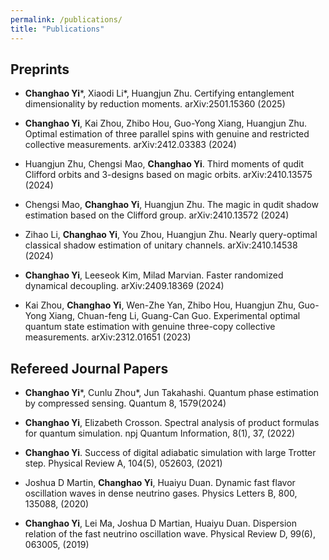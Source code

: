 ```yaml
---
permalink: /publications/
title: "Publications"
---
```



## Preprints
- **Changhao Yi**\*, Xiaodi Li\*, Huangjun Zhu. Certifying entanglement dimensionality by reduction moments. arXiv:2501.15360
(2025)

- **Changhao Yi**, Kai Zhou, Zhibo Hou, Guo-Yong Xiang, Huangjun Zhu. Optimal estimation of three parallel spins with genuine and restricted
collective measurements. arXiv:2412.03383 (2024)

- Huangjun Zhu, Chengsi Mao, **Changhao Yi**. Third moments of qudit Clifford orbits and 3-designs based on magic orbits. arXiv:2410.13575
(2024)

- Chengsi Mao, **Changhao Yi**, Huangjun Zhu. The magic in qudit shadow estimation based on the Clifford group. arXiv:2410.13572
(2024)

- Zihao Li, **Changhao Yi**, You Zhou, Huangjun Zhu. Nearly query-optimal classical shadow estimation of unitary channels. arXiv:2410.14538 (2024)

- **Changhao Yi**, Leeseok Kim, Milad Marvian. Faster randomized dynamical decoupling. arXiv:2409.18369 (2024)

- Kai Zhou, **Changhao Yi**, Wen-Zhe Yan, Zhibo Hou, Huangjun Zhu, Guo-Yong Xiang, Chuan-feng Li, Guang-Can Guo. Experimental optimal quantum state
estimation with genuine three-copy collective measurements. arXiv:2312.01651 (2023)

## Refereed Journal Papers

- **Changhao Yi**\*, Cunlu Zhou\*, Jun Takahashi. Quantum phase estimation by compressed sensing. Quantum 8, 1579(2024)

- **Changhao Yi**, Elizabeth Crosson. Spectral analysis of product formulas for quantum simulation. npj Quantum Information,
8(1), 37, (2022)

- **Changhao Yi**. Success of digital adiabatic simulation with large Trotter step. Physical Review A, 104(5), 052603,
(2021)

- Joshua D Martin, **Changhao Yi**, Huaiyu Duan. Dynamic fast flavor oscillation waves in dense neutrino gases. Physics Letters
B, 800, 135088, (2020)

- **Changhao Yi**, Lei Ma, Joshua D Martian, Huaiyu Duan. Dispersion relation of the fast neutrino oscillation wave. Physical Review
D, 99(6), 063005, (2019)
